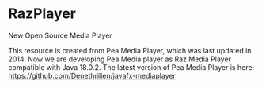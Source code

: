 # RazPlayer
New Open Source Media Player


This resource is created from Pea Media Player, which was last updated in 2014.
Now we are developing Pea Media player as Raz Media Player compatible with Java 18.0.2.
The latest version of Pea Media Player is here: https://github.com/Denethrilien/javafx-mediaplayer
